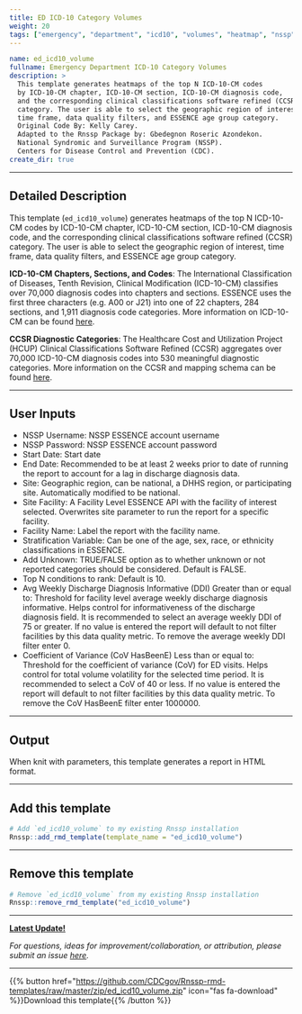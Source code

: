 ```yaml
---
title: ED ICD-10 Category Volumes
weight: 20
tags: ["emergency", "department", "icd10", "volumes", "heatmap", "nssp", "essence", "template"] 
---
```


```yaml
name: ed_icd10_volume
fullname: Emergency Department ICD-10 Category Volumes
description: >
  This template generates heatmaps of the top N ICD-10-CM codes 
  by ICD-10-CM chapter, ICD-10-CM section, ICD-10-CM diagnosis code, 
  and the corresponding clinical classifications software refined (CCSR) 
  category. The user is able to select the geographic region of interest, 
  time frame, data quality filters, and ESSENCE age group category.  
  Original Code By: Kelly Carey. 
  Adapted to the Rnssp Package by: Gbedegnon Roseric Azondekon. 
  National Syndromic and Surveillance Program (NSSP). 
  Centers for Disease Control and Prevention (CDC). 
create_dir: true
```
---
## Detailed Description

This template (`ed_icd10_volume`) generates heatmaps of the top N ICD-10-CM codes by ICD-10-CM chapter, ICD-10-CM section, ICD-10-CM diagnosis code, and the corresponding clinical classifications software refined (CCSR) category. The user is able to select the geographic region of interest, time frame, data quality filters, and ESSENCE age group category.

**ICD-10-CM Chapters, Sections, and Codes**: The International Classification of Diseases, Tenth Revision, Clinical Modification (ICD-10-CM) classifies over 70,000 diagnosis codes into chapters and sections. ESSENCE uses the first three characters (e.g. A00 or J21) into one of 22 chapters, 284 sections, and 1,911 diagnosis code categories. More information on ICD-10-CM can be found [here](https://www.icd10data.com/).

**CCSR Diagnostic Categories**: The Healthcare Cost and Utilization Project (HCUP) Clinical Classifications Software Refined (CCSR) aggregates over 70,000 ICD-10-CM diagnosis codes into 530 meaningful diagnostic categories. More information on the CCSR and mapping schema can be found [here](https://www.hcup-us.ahrq.gov/toolssoftware/ccsr/ccs_refined.jsp).

---
## User Inputs

* NSSP Username: NSSP ESSENCE account username
* NSSP Password: NSSP ESSENCE account password
* Start Date: Start date 
* End Date: Recommended to be at least 2 weeks prior to date of running the report to account for a lag in discharge diagnosis data.
* Site: Geographic region, can be national, a DHHS region, or participating site. Automatically modified to be national. 
* Site Facility: A Facility Level ESSENCE API with the facility of interest selected. Overwrites site parameter to run the report for a specific facility. 
* Facility Name: Label the report with the facility name. 
* Stratification Variable: Can be one of the age, sex, race, or ethnicity classifications in ESSENCE. 
* Add Unknown: TRUE/FALSE option as to whether unknown or not reported categories should be considered. Default is FALSE.
* Top N conditions to rank: Default is 10.
* Avg Weekly Discharge Diagnosis Informative (DDI) Greater than or equal to: Threshold for facility level average weekly discharge diagnosis informative. Helps control for informativeness of the discharge diagnosis field. It is recommended to select an average weekly DDI of 75 or greater. If no value is entered the report will default to not filter facilities by this data quality metric. To remove the average weekly DDI filter enter 0.
* Coefficient of Variance (CoV HasBeenE) Less than or equal to: Threshold for the coefficient of variance (CoV) for ED visits. Helps control for total volume volatility for the selected time period. It is recommended to select a CoV of 40 or less. If no value is entered the report will default to not filter facilities by this data quality metric. To remove the CoV HasBeenE filter enter 1000000. 

---
## Output

When knit with parameters, this template generates a report in HTML format.

---
## Add this template

```r
# Add `ed_icd10_volume` to my existing Rnssp installation
Rnssp::add_rmd_template(template_name = "ed_icd10_volume")
```
---
## Remove this template

```r
# Remove `ed_icd10_volume` from my existing Rnssp installation
Rnssp::remove_rmd_template("ed_icd10_volume")
```

---
[**Latest Update!**](https://cdcgov.github.io/Rnssp-rmd-templates/changelogs/#emergency-department-icd-10-category-volumes-template-ed_icd10_volume)

*For questions, ideas for improvement/collaboration, or attribution, please submit an issue [here](https://github.com/CDCgov/Rnssp-rmd-templates/issues).*

---
{{% button href="https://github.com/CDCgov/Rnssp-rmd-templates/raw/master/zip/ed_icd10_volume.zip" icon="fas fa-download" %}}Download this template{{% /button %}}
